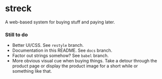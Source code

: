 streck
======

A web-based system for buying stuff and paying later.

### Still to do

* Better UI/CSS. See `restyle` branch.
* Documentation in this README. See `docs` branch.
* Factor out strings somehow? See `babel` branch.
* More obvious visual cue when buying things. Take a detour
  through the product page or display the product image for
  a short while or something like that.

